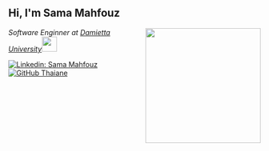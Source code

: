 <h2> Hi, I'm Sama Mahfouz </h2>
<img align='right' src="https://media.giphy.com/media/ieyl9zmCjO4b4t6qoY/giphy.gif" width="230">
<p><em>Software Enginner at <a href="http://www.unb.br">Damietta University</a><img src="https://media.giphy.com/media/WUlplcMpOCEmTGBtBW/giphy.gif" width="30"> 
</em></p>


[![Linkedin: Sama Mahfouz](https://img.shields.io/badge/-SamaMahfouz-blue?style=flat-square&logo=Linkedin&logoColor=white&link=https://www.linkedin.com/in/sama-mahfouz-b19119291/)](https://www.linkedin.com/in/sama-mahfouz-b19119291/)
[![GitHub Thaiane](https://img.shields.io/github/followers/samamahfouz?label=follow&style=social)](https://github.com/samamahfouz)
